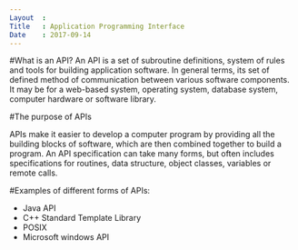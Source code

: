 ```yaml
---
Layout  :
Title   : Application Programming Interface
Date    : 2017-09-14
---
```


#What is an API?
An API is a set of subroutine definitions, system of rules and tools for building application software. In general terms, its set of defined method of communication between various software components. It may be for a web-based system, operating system, database system, computer hardware or software library.

#The purpose of APIs

APIs make it easier to develop a computer program by providing all the building blocks of software, which are then combined together to build a program. An API specification can take many forms, but often includes specifications for routines, data structure, object classes, variables or remote calls.

#Examples of different forms of APIs:
- Java API
- C++ Standard Template Library
- POSIX
- Microsoft windows API